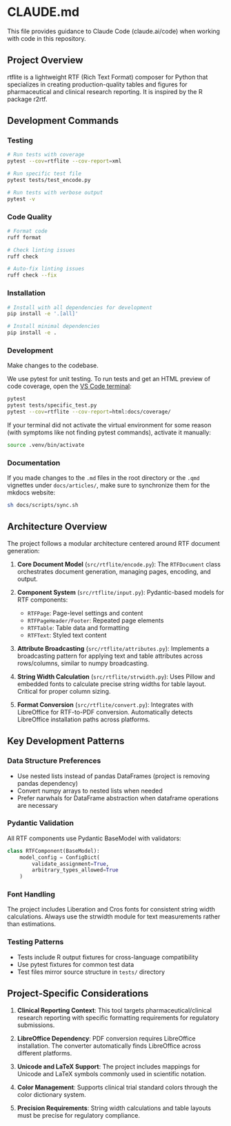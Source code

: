 # CLAUDE.md

This file provides guidance to Claude Code (claude.ai/code) when working with code in this repository.

## Project Overview
rtflite is a lightweight RTF (Rich Text Format) composer for Python that specializes in creating production-quality tables and figures for pharmaceutical and clinical research reporting. It is inspired by the R package r2rtf.

## Development Commands

### Testing
```bash
# Run tests with coverage
pytest --cov=rtflite --cov-report=xml

# Run specific test file
pytest tests/test_encode.py

# Run tests with verbose output
pytest -v
```

### Code Quality
```bash
# Format code
ruff format

# Check linting issues
ruff check

# Auto-fix linting issues
ruff check --fix
```

### Installation
```bash
# Install with all dependencies for development
pip install -e '.[all]'

# Install minimal dependencies
pip install -e .
```


### Development

Make changes to the codebase.

We use pytest for unit testing. To run tests and get an HTML preview of
code coverage, open the
[VS Code terminal](https://code.visualstudio.com/docs/terminal/basics):

```bash
pytest
pytest tests/specific_test.py
pytest --cov=rtflite --cov-report=html:docs/coverage/
```

If your terminal did not activate the virtual environment for some reason
(with symptoms like not finding pytest commands), activate it manually:

```bash
source .venv/bin/activate
```

### Documentation

If you made changes to the `.md` files in the root directory or the
`.qmd` vignettes under `docs/articles/`, make sure to synchronize them
for the mkdocs website:

```bash
sh docs/scripts/sync.sh
```

## Architecture Overview

The project follows a modular architecture centered around RTF document generation:

1. **Core Document Model** (`src/rtflite/encode.py`): The `RTFDocument` class orchestrates document generation, managing pages, encoding, and output.

2. **Component System** (`src/rtflite/input.py`): Pydantic-based models for RTF components:
   - `RTFPage`: Page-level settings and content
   - `RTFPageHeader/Footer`: Repeated page elements
   - `RTFTable`: Table data and formatting
   - `RTFText`: Styled text content

3. **Attribute Broadcasting** (`src/rtflite/attributes.py`): Implements a broadcasting pattern for applying text and table attributes across rows/columns, similar to numpy broadcasting.

4. **String Width Calculation** (`src/rtflite/strwidth.py`): Uses Pillow and embedded fonts to calculate precise string widths for table layout. Critical for proper column sizing.

5. **Format Conversion** (`src/rtflite/convert.py`): Integrates with LibreOffice for RTF-to-PDF conversion. Automatically detects LibreOffice installation paths across platforms.

## Key Development Patterns

### Data Structure Preferences
- Use nested lists instead of pandas DataFrames (project is removing pandas dependency)
- Convert numpy arrays to nested lists when needed
- Prefer narwhals for DataFrame abstraction when dataframe operations are necessary

### Pydantic Validation
All RTF components use Pydantic BaseModel with validators:
```python
class RTFComponent(BaseModel):
    model_config = ConfigDict(
        validate_assignment=True,
        arbitrary_types_allowed=True
    )
```

### Font Handling
The project includes Liberation and Cros fonts for consistent string width calculations. Always use the strwidth module for text measurements rather than estimations.

### Testing Patterns
- Tests include R output fixtures for cross-language compatibility
- Use pytest fixtures for common test data
- Test files mirror source structure in `tests/` directory

## Project-Specific Considerations

1. **Clinical Reporting Context**: This tool targets pharmaceutical/clinical research reporting with specific formatting requirements for regulatory submissions.

2. **LibreOffice Dependency**: PDF conversion requires LibreOffice installation. The converter automatically finds LibreOffice across different platforms.

3. **Unicode and LaTeX Support**: The project includes mappings for Unicode and LaTeX symbols commonly used in scientific notation.

4. **Color Management**: Supports clinical trial standard colors through the color dictionary system.

5. **Precision Requirements**: String width calculations and table layouts must be precise for regulatory compliance.
